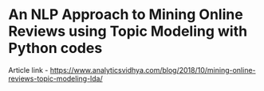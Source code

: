 # An NLP Approach to Mining Online Reviews using Topic Modeling with Python codes

Article link - https://www.analyticsvidhya.com/blog/2018/10/mining-online-reviews-topic-modeling-lda/
